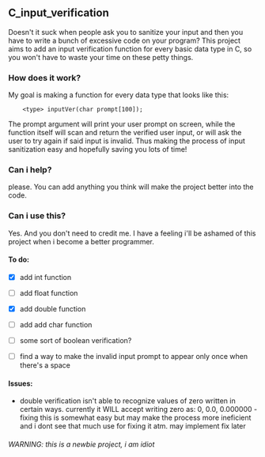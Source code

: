 ## C_input_verification
Doesn't it suck when people ask you to sanitize your input and then you have to write a bunch of excessive code on your program?
This project aims to add an input verification function for every basic data type in C, so you won't have to waste your time on these petty things.

### How does it work?
My goal is making a function for every data type that looks like this: 

        <type> inputVer(char prompt[100]);

The prompt argument will print your user prompt on screen, while the function itself will scan and return the verified user input, or will ask
the user to try again if said input is invalid. Thus making the process of input sanitization easy and hopefully saving you lots of time!

### Can i help?
please. You can add anything you think will make the project better into the code.

### Can i use this?
Yes. And you don't need to credit me. I have a feeling i'll be ashamed of this project when i become a better programmer.


#### To do: 

- [x] add int function
- [ ] add float function
- [x] add double function
- [ ] add add char function
- [ ] some sort of boolean verification?
- [ ] find a way to make the invalid input prompt to appear only once when there's a space


#### Issues:
 - double verification isn't able to recognize values of zero written in certain ways. currently it WILL accept writing zero as: 0,  0.0, 0.000000
        -  fixing this is somewhat easy but may make the process more ineficient and i dont see that much use for fixing it atm. may implement fix later

###### WARNING: this is a newbie project, i am idiot
